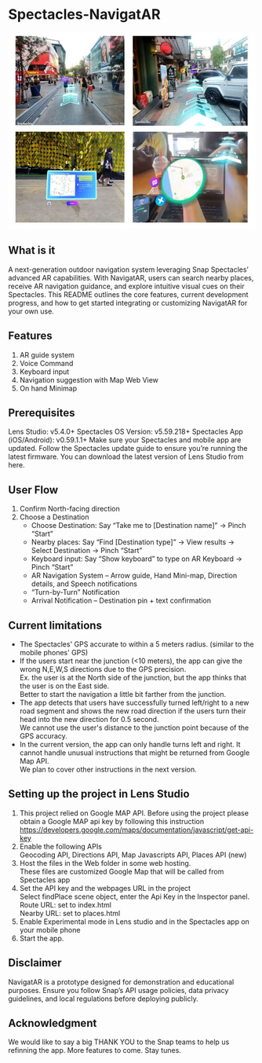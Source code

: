 # Spectacles-NavigatAR
<img src="https://github.com/Utopia-Lab-Studio/Spectacles-NavigatAR/blob/main/screenshot.JPG" alt="shot 1" width="600" height="400">

## What is it
A next-generation outdoor navigation system leveraging Snap Spectacles’ advanced AR capabilities. With NavigatAR, users can search nearby places, receive AR navigation guidance, and explore intuitive visual cues on their Spectacles. This README outlines the core features, current development progress, and how to get started integrating or customizing NavigatAR for your own use.

## Features
1. AR guide system
2. Voice Command
3. Keyboard input
4. Navigation suggestion with Map Web View 
5. On hand Minimap 


## Prerequisites
Lens Studio: v5.4.0+
Spectacles OS Version: v5.59.218+
Spectacles App (iOS/Android): v0.59.1.1+
Make sure your Spectacles and mobile app are updated. Follow the Spectacles update guide to ensure you’re running the latest firmware.
You can download the latest version of Lens Studio from here.


## User Flow
1. Confirm North-facing direction
2. Choose a Destination
    - Choose Destination: Say “Take me to [Destination name]” → Pinch “Start”
    - Nearby places: Say “Find [Destination type]” → View results → Select Destination → Pinch “Start”
    - Keyboard input: Say “Show keyboard” to type on AR Keyboard → Pinch “Start”
    - AR Navigation System – Arrow guide, Hand Mini-map, Direction details, and Speech notifications
    - “Turn-by-Turn” Notification
    - Arrival Notification – Destination pin + text confirmation

## Current limitations
- The Spectacles' GPS accurate to within a 5 meters radius. (similar to the mobile phones' GPS)
- If the users start near the junction (<10 meters), the app can give the wrong N,E,W,S directions due to the GPS precision. \
  Ex. the user is at the North side of the junction, but the app thinks that the user is on the East side.  \
  Better to start the navigation a little bit farther from the junction.
- The app detects that users have successfully turned left/right to a new road segment and shows the new road direction if the users turn their head into the new direction for 0.5 second.  \
  We cannot use the user's distance to the junction point because of the GPS accuracy.
- In the current version, the app can only handle turns left and right.  It cannot handle unusual instructions that might be returned from Google Map API. \
  We plan to cover other instructions in the next version. 


## Setting up the project in Lens Studio
1. This project relied on Google MAP API.  Before using the project please obtain a Google MAP api key by following this instruction \
   https://developers.google.com/maps/documentation/javascript/get-api-key
2. Enable the following APIs \
   Geocoding API, Directions API, Map Javascripts API, Places API (new) 
3. Host the files in the Web folder in some web hosting. \
   These files are customized Google Map that will be called from Spectacles app
4. Set the API key and the webpages URL in the project \
   Select findPlace scene object, enter the Api Key in the Inspector panel. \
   Route URL: set to index.html \
   Nearby URL: set to places.html
6. Enable Experimental mode in Lens studio and in the Spectacles app on your mobile phone
7. Start the app. 

## Disclaimer   
NavigatAR is a prototype designed for demonstration and educational purposes. Ensure you follow Snap’s API usage policies, data privacy guidelines, and local regulations before deploying publicly.


## Acknowledgment
We would like to say a big THANK YOU to the Snap teams to help us refinning the app. More features to come. Stay tunes.
